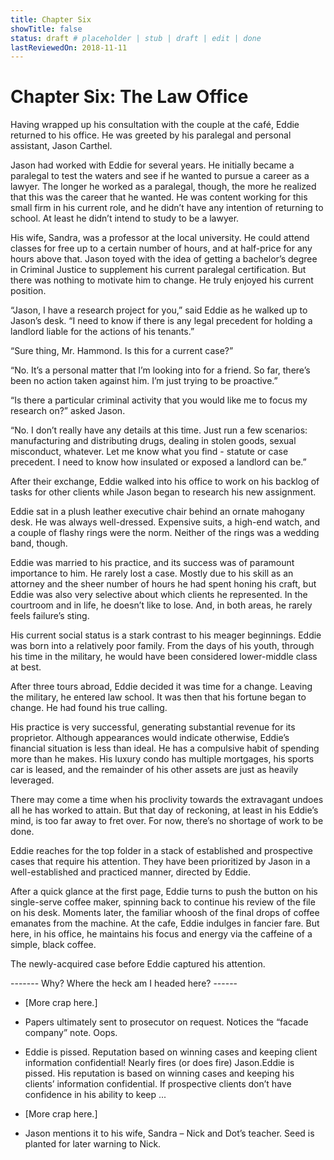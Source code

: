 ```yaml
---
title: Chapter Six
showTitle: false
status: draft # placeholder | stub | draft | edit | done
lastReviewedOn: 2018-11-11
---
```


# Chapter Six: The Law Office

Having wrapped up his consultation with the couple at the café, Eddie returned to his office. He was greeted by his paralegal and personal assistant, Jason Carthel.

Jason had worked with Eddie for several years. He initially became a paralegal to test the waters and see if he wanted to pursue a career as a lawyer. The longer he worked as a paralegal, though, the more he realized that this was the career that he wanted. He was content working for this small firm in his current role, and he didn’t have any intention of returning to school. At least he didn’t intend to study to be a lawyer.

His wife, Sandra, was a professor at the local university. He could attend classes for free up to a certain number of hours, and at half-price for any hours above that. Jason toyed with the idea of getting a bachelor’s degree in Criminal Justice to supplement his current paralegal certification. But there was nothing to motivate him to change. He truly enjoyed his current position.

“Jason, I have a research project for you,” said Eddie as he walked up to Jason’s desk. “I need to know if there is any legal precedent for holding a landlord liable for the actions of his tenants.”

“Sure thing, Mr. Hammond. Is this for a current case?”

“No. It’s a personal matter that I’m looking into for a friend. So far, there’s been no action taken against him. I’m just trying to be proactive.”

“Is there a particular criminal activity that you would like me to focus my research on?” asked Jason.

“No. I don’t really have any details at this time. Just run a few scenarios: manufacturing and distributing drugs, dealing in stolen goods, sexual misconduct, whatever. Let me know what you find -  statute or case precedent. I need to know how insulated or exposed a landlord can be.”

After their exchange, Eddie walked into his office to work on his backlog of tasks for other clients while Jason began to research his new assignment.

Eddie sat in a plush leather executive chair behind an ornate mahogany desk. He was always well-dressed. Expensive suits, a high-end watch, and a couple of flashy rings were the norm. Neither of the rings was a wedding band, though.

Eddie was married to his practice, and its success was of paramount importance to him. He rarely lost a case. Mostly due to his skill as an attorney and the sheer number of hours he had spent honing his craft, but Eddie was also very selective about which clients he represented. In the courtroom and in life, he doesn’t like to lose. And, in both areas, he rarely feels failure’s sting.

His current social status is a stark contrast to his meager beginnings. Eddie was born into a relatively poor family. From the days of his youth, through his time in the military, he would have been considered lower-middle class at best. 

After three tours abroad, Eddie decided it was time for a change. Leaving the military, he entered law school. It was then that his fortune began to change. He had found his true calling.

His practice is very successful, generating substantial revenue for its proprietor. Although appearances would indicate otherwise, Eddie’s financial situation is less than ideal. He has a compulsive habit of spending more than he makes. His luxury condo has multiple mortgages, his sports car is leased, and the remainder of his other assets are just as heavily leveraged.

There may come a time when his proclivity towards the extravagant undoes all he has worked to attain. But that day of reckoning, at least in his Eddie’s mind, is too far away to fret over. For now, there’s no shortage of work to be done.

Eddie reaches for the top folder in a stack of established and prospective cases that require his attention. They have been prioritized by Jason in a well-established and practiced manner, directed by Eddie.

After a quick glance at the first page, Eddie turns to push the button on his single-serve coffee maker, spinning back to continue his review of the file on his desk. Moments later, the familiar whoosh of the final drops of coffee emanates from the machine. At the cafe, Eddie indulges in fancier fare. But here, in his office, he maintains his focus and energy via the caffeine of a simple, black coffee.

The newly-acquired case before Eddie captured his attention.

------- Why? Where the heck am I headed here?  ------


* [More crap here.]

* Papers ultimately sent to prosecutor on request. Notices the “facade company” note. Oops.

* Eddie is pissed. Reputation based on winning cases and keeping client information confidential! Nearly fires (or does fire) Jason.Eddie is pissed. His reputation is based on winning cases and keeping his clients’ information confidential. If prospective clients don’t have confidence in his ability to keep ...

* [More crap here.]

* Jason mentions it to his wife, Sandra – Nick and Dot’s teacher. Seed is planted for later warning to Nick.
